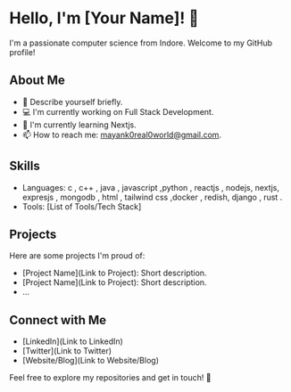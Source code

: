 # Hello, I'm [Your Name]! 👋

I'm a passionate computer science from Indore. Welcome to my GitHub profile!

## About Me

- 🌟 Describe yourself briefly.
- 💻 I'm currently working on Full Stack Development.
- 🌱 I'm currently learning Nextjs.
- 📫 How to reach me: mayank0real0world@gmail.com.

## Skills

- Languages: c , c++ , java , javascript ,python , reactjs , nodejs, nextjs, expresjs , mongodb , html , tailwind css ,docker , redish, django , rust .
- Tools: [List of Tools/Tech Stack]

## Projects

Here are some projects I'm proud of:

- [Project Name](Link to Project): Short description.
- [Project Name](Link to Project): Short description.
- ...

## Connect with Me

- [LinkedIn](Link to LinkedIn)
- [Twitter](Link to Twitter)
- [Website/Blog](Link to Website/Blog)

Feel free to explore my repositories and get in touch! 🚀
